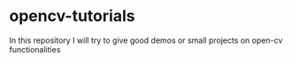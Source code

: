 # opencv-tutorials
In this repository I will try to give good demos or small projects on open-cv functionalities
